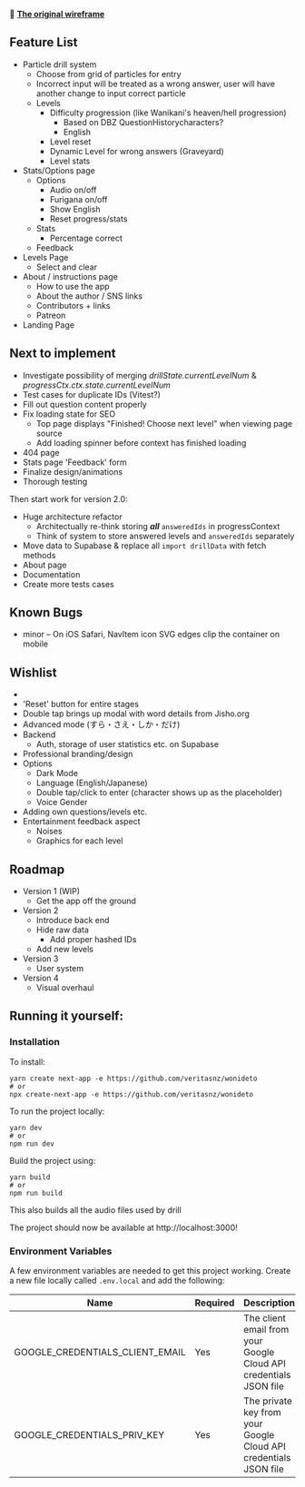 🧭 **[The original wireframe](https://xd.adobe.com/view/fcda656c-e122-4ce5-a462-3c6e3448417a-a989/?fullscreen&hints=off)**

## Feature List

-   Particle drill system
    -   Choose from grid of particles for entry
    -   Incorrect input will be treated as a wrong answer, user will have another change to input correct particle
    -   Levels
        -   Difficulty progression (like Wanikani's heaven/hell progression)
            -   Based on DBZ QuestionHistorycharacters?
            -   English
        -   Level reset
        -   Dynamic Level for wrong answers (Graveyard)
        -   Level stats
-   Stats/Options page
    -   Options
        -   Audio on/off
        -   Furigana on/off
        -   Show English
        -   Reset progress/stats
    -   Stats
        -   Percentage correct
    -   Feedback
-   Levels Page
    -   Select and clear
-   About / instructions page
    -   How to use the app
    -   About the author / SNS links
    -   Contributors + links
    -   Patreon
-   Landing Page

## Next to implement

-   Investigate possibility of merging _drillState.currentLevelNum_ & _progressCtx.ctx.state.currentLevelNum_
-   Test cases for duplicate IDs (Vitest?)
-   Fill out question content properly
-   Fix loading state for SEO
    -   Top page displays "Finished! Choose next level" when viewing page source
    -   Add loading spinner before context has finished loading
-   404 page
-   Stats page 'Feedback' form
-   Finalize design/animations
-   Thorough testing

Then start work for version 2.0:

-   Huge architecture refactor
    -   Architectually re-think storing **_all_** `answeredIds` in progressContext
    -   Think of system to store answered levels and `answeredIds` separately
-   Move data to Supabase & replace all `import drillData` with fetch methods
-   About page
-   Documentation
-   Create more tests cases

## Known Bugs

-   minor – On iOS Safari, NavItem icon SVG edges clip the container on mobile

## Wishlist

-   
-   'Reset' button for entire stages
-   Double tap brings up modal with word details from Jisho.org
-   Advanced mode (すら・さえ・しか・だけ)
-   Backend
    -   Auth, storage of user statistics etc. on Supabase
-   Professional branding/design
-   Options
    -   Dark Mode
    -   Language (English/Japanese)
    -   Double tap/click to enter (character shows up as the placeholder)
    -   Voice Gender
-   Adding own questions/levels etc.
-   Entertainment feedback aspect
    -   Noises
    -   Graphics for each level

## Roadmap

-   Version 1 (WIP)
    -   Get the app off the ground
-   Version 2
    -   Introduce back end
    -   Hide raw data
        -   Add proper hashed IDs
    -   Add new levels
-   Version 3
    -   User system
-   Version 4
    -   Visual overhaul

## Running it yourself:

### Installation

To install:

```
yarn create next-app -e https://github.com/veritasnz/wonideto
# or
npx create-next-app -e https://github.com/veritasnz/wonideto
```

To run the project locally:

```
yarn dev
# or
npm run dev
```

Build the project using:

```
yarn build
# or
npm run build
```

This also builds all the audio files used by drill

The project should now be available at http://localhost:3000!

### Environment Variables

A few environment variables are needed to get this project working.
Create a new file locally called `.env.local` and add the following:

| Name                            | Required | Description                                                       |
| ------------------------------- | -------- | ----------------------------------------------------------------- |
| GOOGLE_CREDENTIALS_CLIENT_EMAIL | Yes      | The client email from your Google Cloud API credentials JSON file |
| GOOGLE_CREDENTIALS_PRIV_KEY     | Yes      | The private key from your Google Cloud API credentials JSON file  |
